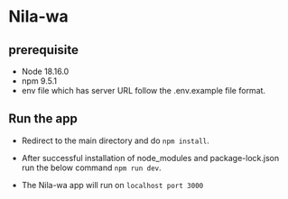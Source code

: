 # Nila-wa

## prerequisite

- Node 18.16.0
- npm 9.5.1
- env file which has server URL follow the .env.example file format.

## Run the app

- Redirect to the main directory and do `npm install`.
- After successful installation of node_modules and package-lock.json run the below command
  `npm run dev`.

- The Nila-wa app will run on `localhost port 3000`
